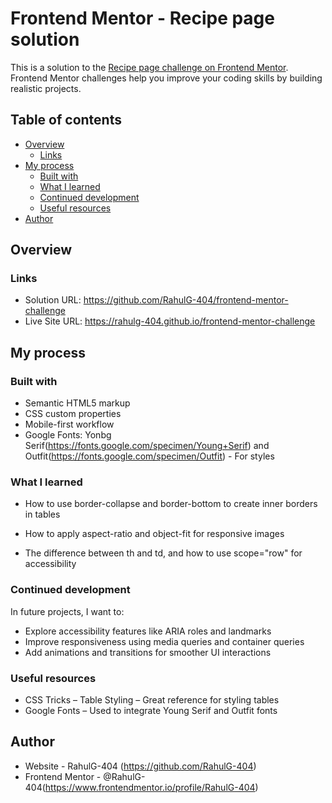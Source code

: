 # Frontend Mentor - Recipe page solution

This is a solution to the [Recipe page challenge on Frontend Mentor](https://www.frontendmentor.io/challenges/recipe-page-KiTsR8QQKm). Frontend Mentor challenges help you improve your coding skills by building realistic projects. 

## Table of contents

- [Overview](#overview)
  - [Links](#links)
- [My process](#my-process)
  - [Built with](#built-with)
  - [What I learned](#what-i-learned)
  - [Continued development](#continued-development)
  - [Useful resources](#useful-resources)
- [Author](#author)




## Overview


### Links

- Solution URL: https://github.com/RahulG-404/frontend-mentor-challenge
- Live Site URL: https://rahulg-404.github.io/frontend-mentor-challenge

## My process

### Built with

- Semantic HTML5 markup
- CSS custom properties
- Mobile-first workflow
- Google Fonts: Yonbg Serif(https://fonts.google.com/specimen/Young+Serif) and Outfit(https://fonts.google.com/specimen/Outfit) - For styles



### What I learned

- How to use border-collapse and border-bottom to create inner borders in tables

- How to apply aspect-ratio and object-fit for responsive images

- The difference between th and td, and how to use scope="row" for accessibility


### Continued development

In future projects, I want to:
- Explore accessibility features like ARIA roles and landmarks
- Improve responsiveness using media queries and container queries
- Add animations and transitions for smoother UI interactions


### Useful resources
- CSS Tricks – Table Styling – Great reference for styling tables
- Google Fonts – Used to integrate Young Serif and Outfit fonts

## Author

- Website - RahulG-404 (https://github.com/RahulG-404)
- Frontend Mentor - @RahulG-404(https://www.frontendmentor.io/profile/RahulG-404)


